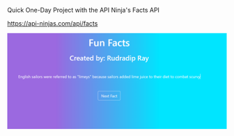 Quick One-Day Project with the API Ninja's Facts API

https://api-ninjas.com/api/facts

![Demo](demo.png)
